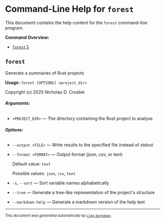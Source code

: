 # Command-Line Help for `forest`

This document contains the help content for the `forest` command-line program.

**Command Overview:**

* [`forest`↴](#forest)

## `forest`

Generate a summaries of Rust projects

**Usage:** `forest [OPTIONS] <project_dir>`

Copyright (c) 2025 Nicholas D. Crosbie

###### **Arguments:**

* `<PROJECT_DIR>` — The directory containing the Rust project to analyse

###### **Options:**

* `--output <FILE>` — Write results to the specified file instead of stdout
* `--format <FORMAT>` — Output format (json, csv, or text)

  Default value: `text`

  Possible values: `json`, `csv`, `text`

* `-s`, `--sort` — Sort variable names alphabetically
* `--tree` — Generate a tree-like representation of the project's structure
* `--markdown-help` — Generate a markdown version of the help text



<hr/>

<small><i>
    This document was generated automatically by
    <a href="https://crates.io/crates/clap-markdown"><code>clap-markdown</code></a>.
</i></small>

